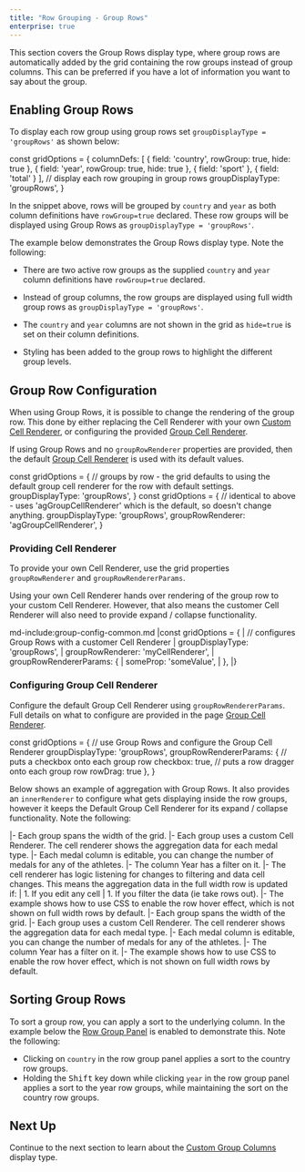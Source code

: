 ```yaml
---
title: "Row Grouping - Group Rows"
enterprise: true
---
```


This section covers the Group Rows display type, where group rows are automatically added by the grid containing the 
row groups instead of group columns. This can be preferred if you have a lot of information you want to say about the group.

<image-caption src="grouping-group-rows/resources/group-rows.png" alt="Group Rows" maxWidth="80%" constrained="true" centered="true"></image-caption>

## Enabling Group Rows

To display each row group using group rows set `groupDisplayType = 'groupRows'` as shown below:

<snippet spaceBetweenProperties="true">
const gridOptions = {
    columnDefs: [
        { field: 'country', rowGroup: true, hide: true },
        { field: 'year', rowGroup: true, hide: true },
        { field: 'sport' },
        { field: 'total' }
    ],
    // display each row grouping in group rows
    groupDisplayType: 'groupRows', 
}
</snippet>

In the snippet above, rows will be grouped by `country` and `year` as both column definitions have `rowGroup=true` declared.
These row groups will be displayed using Group Rows as `groupDisplayType = 'groupRows'`.

The example below demonstrates the Group Rows display type. Note the following:

- There are two active row groups as the supplied `country` and `year` column definitions have `rowGroup=true` declared.

- Instead of group columns, the row groups are displayed using full width group rows as `groupDisplayType = 'groupRows'`.

- The `country` and `year` columns are not shown in the grid as `hide=true` is set on their column definitions.

- Styling has been added to the group rows to highlight the different group levels.

<grid-example title='Enabling Group Rows' name='enabling-group-rows' type='mixed' options='{ "enterprise": true, "exampleHeight": 515, "modules": ["clientside", "rowgrouping"] }'></grid-example>

## Group Row Configuration

When using Group Rows, it is possible to change the rendering of the group row. This done by either replacing the 
Cell Renderer with your own [Custom Cell Renderer](/component-cell-renderer/), or configuring the provided 
[Group Cell Renderer](/group-cell-renderer/).

If using Group Rows and no `groupRowRenderer` properties are provided, then the default 
[Group Cell Renderer](/group-cell-renderer/) is used with its default values.
 
<snippet>
const gridOptions = {
    // groups by row - the grid defaults to using the default group cell renderer for the row with default settings.
    groupDisplayType: 'groupRows', 
}
</snippet>

<snippet>
const gridOptions = {
    // identical to above - uses 'agGroupCellRenderer' which is the default, so doesn't change anything.
    groupDisplayType: 'groupRows',
    groupRowRenderer: 'agGroupCellRenderer',
}
</snippet>


### Providing Cell Renderer

To provide your own Cell Renderer, use the grid properties `groupRowRenderer` and `groupRowRendererParams`.

Using your own Cell Renderer hands over rendering of the group row to your custom Cell Renderer. However, that also means
the customer Cell Renderer will also need to provide expand / collapse functionality.

<framework-specific-section frameworks="javascript,angular,react">
md-include:group-config-common.md
</framework-specific-section>

<framework-specific-section frameworks="vue">
<snippet transform={false}>
|const gridOptions = {
|    // configures Group Rows with a customer Cell Renderer
|    groupDisplayType: 'groupRows', 
|    groupRowRenderer: 'myCellRenderer',
|    groupRowRendererParams: {
|        someProp: 'someValue',
|    },
|}
</snippet>
</framework-specific-section>
 
### Configuring Group Cell Renderer

Configure the default Group Cell Renderer using `groupRowRendererParams`. Full details on what to configure are provided
in the page [Group Cell Renderer](/group-cell-renderer/).

<snippet>
const gridOptions = {
    // use Group Rows and configure the Group Cell Renderer
    groupDisplayType: 'groupRows', 
    groupRowRendererParams: {
        // puts a checkbox onto each group row
        checkbox: true,
        // puts a row dragger onto each group row
        rowDrag: true
    },
}
</snippet>

Below shows an example of aggregation with Group Rows. It also provides an `innerRenderer` to configure what gets 
displaying inside the row groups, however it keeps the Default Group Cell Renderer for its expand / collapse 
functionality. Note the following:

<framework-specific-section frameworks="javascript,angular,react">
|- Each group spans the width of the grid.
|- Each group uses a custom Cell Renderer. The cell renderer shows the aggregation data for each medal type.
|- Each medal column is editable, you can change the number of medals for any of the athletes.
|- The column Year has a filter on it.
|- The cell renderer has logic listening for changes to filtering and data cell changes. This means the aggregation data in the full width row is updated if:
|    1. If you edit any cell
|    1. If you filter the data (ie take rows out).
|- The example shows how to use CSS to enable the row hover effect, which is not shown on full width rows by default.
</framework-specific-section>

<framework-specific-section frameworks="vue">
|- Each group spans the width of the grid.
|- Each group uses a custom Cell Renderer. The cell renderer shows the aggregation data for each medal type.
|- Each medal column is editable, you can change the number of medals for any of the athletes.
|- The column Year has a filter on it.
|- The example shows how to use CSS to enable the row hover effect, which is not shown on full width rows by default.
</framework-specific-section>

<grid-example title='Full Width Groups Rendering' name='full-width-groups-rendering' type='generated' options='{ "enterprise": true, "exampleHeight": 515, "modules": ["clientside", "rowgrouping"], "extras": ["fontawesome"] }'></grid-example>

## Sorting Group Rows

To sort a group row, you can apply a sort to the underlying column. In the example below the [Row Group Panel](/grouping-group-panel/) is enabled to demonstrate this. Note the following:

- Clicking on `country` in the row group panel applies a sort to the country row groups.
- Holding the <kbd>Shift</kbd> key down while clicking `year` in the row group panel applies a sort to the year row groups, while maintaining the sort on the country row groups.

<grid-example title='Sorting Group Rows' name='sorting-group-rows' type='mixed' options='{ "enterprise": true, "exampleHeight": 515, "modules": ["clientside", "rowgrouping"] }'></grid-example>

## Next Up

Continue to the next section to learn about the [Custom Group Columns](../grouping-custom-group-columns/) display type.

